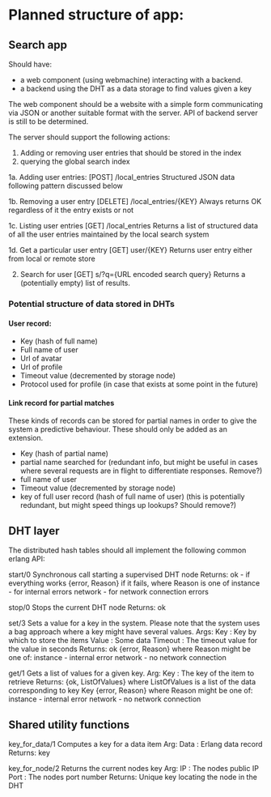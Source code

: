# Planned structure of app:

## Search app
Should have:

* a web component (using webmachine) interacting with a backend.
* a backend using the DHT as a data storage to find values given a key

The web component should be a website with a simple form communicating via JSON or another suitable format with the server. API of backend server is still to be determined.

The server should support the following actions:
1. Adding or removing user entries that should be stored in the index
2. querying the global search index

1a. Adding user entries:
[POST] /local_entries
  Structured JSON data following pattern discussed below

1b. Removing a user entry
[DELETE] /local_entries/{KEY}
  Always returns OK regardless of it the entry exists or not

1c. Listing user entries
[GET] /local_entries
  Returns a list of structured data of all the user entries maintained
  by the local search system

1d. Get a particular user entry
[GET] user/{KEY}
  Returns user entry either from local or remote store

2. Search for user
[GET] s/?q={URL encoded search query}
  Returns a (potentially empty) list of results.


### Potential structure of data stored in DHTs
#### User record:
* Key (hash of full name)
* Full name of user
* Url of avatar
* Url of profile
* Timeout value (decremented by storage node)
* Protocol used for profile (in case that exists at some point in the future)

#### Link record for partial matches
These kinds of records can be stored for partial names in order to give the system a predictive behaviour. These should only be added as an extension.

* Key (hash of partial name)
* partial name searched for (redundant info, but might be useful in cases where several requests are in flight to differentiate responses. Remove?)
* full name of user
* Timeout value (decremented by storage node)
* key of full user record (hash of full name of user) (this is potentially redundant, but might speed things up lookups? Should remove?)


## DHT layer
The distributed hash tables should all implement the following common erlang
API:

start/0
  Synchronous call starting a supervised DHT node
  Returns:
    ok - if everything works
    {error, Reason} if it fails, where Reason is one of
      instance - for internal errors
      network - for network connection errors

stop/0
  Stops the current DHT node
  Returns:
    ok

set/3
  Sets a value for a key in the system. Please note that the system uses a bag
  approach where a key might have several values.
  Args:
    Key : Key by which to store the items
    Value : Some data
    Timeout : The timeout value for the value in seconds
  Returns:
    ok
    {error, Reason} where Reason might be one of:
      instance - internal error
      network - no network connection

get/1
  Gets a list of values for a given key.
  Arg:
    Key : The key of the item to retrieve
  Returns:
    {ok, ListOfValues} where ListOfValues is a list of the data corresponding to key Key
    {error, Reason} where Reason might be one of:
      instance - internal error
      network - no network connection

## Shared utility functions

key_for_data/1
  Computes a key for a data item
  Arg:
    Data : Erlang data record
  Returns:
    key

key_for_node/2
  Returns the current nodes key
  Arg:
    IP : The nodes public IP
    Port : The nodes port number
  Returns:
    Unique key locating the node in the DHT
